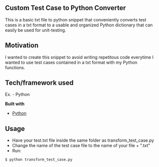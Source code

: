 ## Custom Test Case to Python Converter
This is a basic txt file to python snippet that conveniently converts test cases in a txt format to a usable and 
organized Python dictionary that can easily be used for unit-testing.

## Motivation
I wanted to create this snippet to avoid writing repetitous code everytime I wanted to use test cases contained in a txt format 
with my Python functions. 

## Tech/framework used
Ex. - Python

<b>Built with</b>
- [Python](https://www.python.org/)
## Usage
- Have your test.txt file inside the same folder as transform_test_case.py
- Change the name of the test case file to the name of your file + ".txt"
- Run:
```
$ python transform_test_case.py
```
